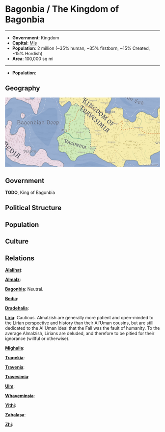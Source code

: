 # Bagonbia / The Kingdom of Bagonbia
___
- **Government**: Kingdom
- **Capital**: [Mis](../Cities/Mis.md)
- **Population**: 2 million (~35% human, ~35% firstborn, ~15% Created, ~15% Hordish)
- **Area**: 100,000 sq mi
---
* **Population**: 

## Geography
![Bagonbian geography](Bagonbia.jpeg)

## Government
**TODO**, King of Bagonbia

## Political Structure

## Population

## Culture

## Relations
**[Alalihat](../Nations/Alalihat.md)**:

**[Almalz](../Nations/Almalz.md)**:

**[Bagonbia](../Nations/Bagonbia.md)**: Neutral.

**[Bedia](../Nations/Bedia.md)**:

**[Dradehalia](../Nations/Dradehalia.md)**:

**[Liria](../Nations/Liria.md)**: Cautious. Almalzish are generally more patient and open-minded to the Lirian perspective and history than their Al'Uman cousins, but are still dedicated to the Al'Uman ideal that the Fall was the fault of humanity. To the average Almalzish, Lirians are deluded, and therefore to be pitied for their ignorance (willful or otherwise).

**[Mighalia](../Nations/Mighalia.md)**:

**[Tragekia](../Nations/Tragekia.md)**:

**[Travenia](../Nations/Travenia.md)**:

**[Travesimia](../Nations/Travesimia.md)**:

**[Ulm](../Nations/Ulm.md)**:

**[Whaveminsia](../Nations/Whaveminsia.md)**:

**[Yithi](../Nations/Yithi.md)**: 

**[Zabalasa](../Nations/Zabalasa.md)**:

**[Zhi](../Nations/Zhi.md)**:

